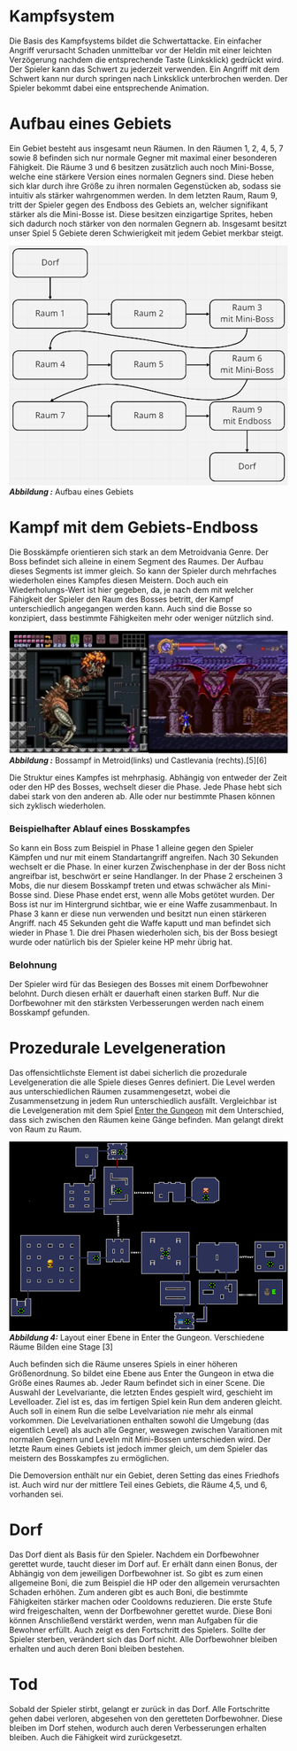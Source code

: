 # Kampfsystem

Die Basis des Kampfsystems bildet die Schwertattacke. Ein einfacher Angriff verursacht Schaden unmittelbar vor der Heldin mit einer leichten Verzögerung nachdem die entsprechende Taste (Linksklick) gedrückt wird. Der Spieler kann das Schwert zu jederzeit verwenden. Ein Angriff mit dem Schwert kann nur durch springen nach Linksklick unterbrochen werden. Der Spieler bekommt dabei eine entsprechende Animation.

# Aufbau eines Gebiets

Ein Gebiet besteht aus insgesamt neun Räumen. In den Räumen 1, 2, 4, 5, 7 sowie 8 befinden sich nur normale Gegner mit maximal einer besonderen Fähigkeit. Die Räume 3 und 6 besitzen zusätzlich auch noch Mini-Bosse, welche eine stärkere Version eines normalen Gegners sind. Diese heben sich klar durch ihre Größe zu ihren normalen Gegenstücken ab, sodass sie intuitiv als stärker wahrgenommen werden. In dem letzten Raum, Raum 9, tritt der Spieler gegen des Endboss des Gebiets an, welcher signifikant stärker als die Mini-Bosse ist. Diese besitzen einzigartige Sprites, heben sich dadurch noch stärker von den normalen Gegnern ab. Insgesamt besitzt unser Spiel 5 Gebiete deren Schwierigkeit mit jedem Gebiet merkbar steigt.

![image](uploads/e9008648ab2f9183bd67e158388adec2/image.png)
***Abbildung :*** Aufbau eines Gebiets

# Kampf mit dem Gebiets-Endboss

Die Bosskämpfe orientieren sich stark an dem Metroidvania Genre. Der Boss befindet sich alleine in einem Segment des Raumes. Der Aufbau dieses Segments ist immer gleich. So kann der Spieler durch mehrfaches wiederholen eines Kampfes diesen Meistern. Doch auch ein Wiederholungs-Wert ist hier gegeben, da, je nach dem mit welcher Fähigkeit der Spieler den Raum des Bosses betritt, der Kampf unterschiedlich angegangen werden kann. Auch sind die Bosse so konzipiert, dass bestimmte Fähigkeiten mehr oder weniger nützlich sind. 

![image](uploads/e9daffeae9038eb6ad04d920e5492788/image.png)
***Abbildung :*** Bossampf in Metroid(links) und Castlevania (rechts).[5][6] 

Die Struktur eines Kampfes ist mehrphasig. Abhängig von entweder der Zeit oder den HP des Bosses, wechselt dieser die Phase. Jede Phase hebt sich dabei stark von den anderen ab. Alle oder nur bestimmte Phasen können sich zyklisch wiederholen. 

### Beispielhafter Ablauf eines Bosskampfes
So kann ein Boss zum Beispiel in Phase 1 alleine gegen den Spieler Kämpfen und nur mit einem Standartangriff angreifen. Nach 30 Sekunden wechselt er die Phase. In einer kurzen Zwischenphase in der der Boss nicht angreifbar ist, beschwört er seine Handlanger. In der Phase 2 erscheinen 3 Mobs, die nur diesem Bosskampf treten und etwas schwächer als Mini-Bosse sind. Diese Phase endet erst, wenn alle Mobs getötet wurden. Der Boss ist nur im Hintergrund sichtbar, wie er eine Waffe zusammenbaut. In Phase 3 kann er diese nun verwenden und besitzt nun einen stärkeren Angriff. nach 45 Sekunden geht die Waffe kaputt und man befindet sich wieder in Phase 1. Die drei Phasen wiederholen sich, bis der Boss besiegt wurde oder natürlich bis der Spieler keine HP mehr übrig hat.

### Belohnung
Der Spieler wird für das Besiegen des Bosses mit einem Dorfbewohner belohnt. Durch diesen erhält er dauerhaft einen starken Buff. Nur die Dorfbewohner mit den stärksten Verbesserungen werden nach einem Bosskampf gefunden.

# Prozedurale Levelgeneration

Das offensichtlichste Element ist dabei sicherlich die prozedurale Levelgeneration die alle Spiele dieses Genres definiert. Die Level werden aus unterschiedlichen Räumen zusammengesetzt, wobei die Zusammensetzung in jedem Run unterschiedlich ausfällt. Vergleichbar ist die Levelgeneration mit dem Spiel [Enter the Gungeon](https://store.steampowered.com/app/311690/Enter_the_Gungeon/) mit dem Unterschied, dass sich zwischen den Räumen keine Gänge befinden. Man gelangt direkt von Raum zu Raum. 

![image](uploads/881f2b3b29dc023243828b63b865f5d1/image.png)
***Abbildung 4:*** Layout einer Ebene in Enter the Gungeon. Verschiedene Räume Bilden eine Stage [3]

Auch befinden sich die Räume unseres Spiels in einer höheren Größenordnung. So bildet eine Ebene aus Enter the Gungeon in etwa die Größe eines Raumes ab. Jeder Raum befindet sich in einer Scene. Die Auswahl der Levelvariante, die letzten Endes gespielt wird, geschieht im Levelloader. Ziel ist es, das im fertigen Spiel kein Run dem anderen gleicht. Auch soll in einem Run die selbe Levelvariation nie mehr als einmal vorkommen. Die Levelvariationen enthalten sowohl die Umgebung (das eigentlich Level) als auch alle Gegner, weswegen zwischen Varaitionen mit normalen Gegnern und Leveln mit Mini-Bossen unterschieden wird. Der letzte Raum eines Gebiets ist jedoch immer gleich, um dem Spieler das meistern des Bosskampfes zu ermöglichen.

Die Demoversion enthält nur ein Gebiet, deren Setting das eines Friedhofs ist. Auch wird nur der mittlere Teil eines Gebiets, die Räume 4,5, und 6, vorhanden sei.

# Dorf
Das Dorf dient als Basis für den Spieler. Nachdem ein Dorfbewohner gerettet wurde, taucht dieser im Dorf auf. Er erhält dann einen Bonus, der Abhängig von dem jeweiligen Dorfbewohner ist. So gibt es zum einen allgemeine Boni, die zum Beispiel die HP oder den allgemein verursachten Schaden erhöhen. Zum anderen gibt es auch Boni, die bestimmte Fähigkeiten stärker machen oder Cooldowns reduzieren. Die erste Stufe wird freigeschalten, wenn der Dorfbewohner gerettet wurde. Diese Boni können Anschließend verstärkt werden, wenn man Aufgaben für die Bewohner erfüllt. 
Auch zeigt es den Fortschritt des Spielers. Sollte der Spieler sterben, verändert sich das Dorf nicht. Alle Dorfbewohner bleiben erhalten und auch deren Boni bleiben bestehen.  

# Tod
Sobald der Spieler stirbt, gelangt er zurück in das Dorf. Alle Fortschritte gehen dabei verloren, abgesehen von den geretteten Dorfbewohner. Diese bleiben im Dorf stehen, wodurch auch deren Verbesserungen erhalten bleiben. Auch die Fähigkeit wird zurückgesetzt. 